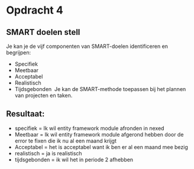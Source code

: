 # Opdracht 4
## SMART doelen stell

Je kan je de vijf componenten van SMART-doelen identificeren en begrijpen:
- Specifiek
- Meetbaar
- Acceptabel
- Realistisch
- Tijdsgebonden
​
Je kan de SMART-methode toepassen bij het plannen van projecten en taken.

## Resultaat:
- specifiek = Ik wil entity framework module afronden in nexed <br>
- Meetbaar = Ik wil entity framework module afgerond hebben door de error te fixen die ik nu al een maand krijgt <br>
- Acceptabel = het is acceptabel want ik ben er al een maand mee bezig <br>
- realistisch = ja is realistisch <br>
- tijdsgebonden = ik wil het in periode 2 afhebben <br>

